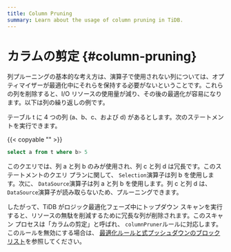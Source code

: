 ```yaml
---
title: Column Pruning
summary: Learn about the usage of column pruning in TiDB.
---
```


# カラムの剪定 {#column-pruning}

列プルーニングの基本的な考え方は、演算子で使用されない列については、オプティマイザーが最適化中にそれらを保持する必要がないということです。これらの列を削除すると、I/O リソースの使用量が減り、その後の最適化が容易になります。以下は列の繰り返しの例です。

テーブル t に 4 つの列 (a、b、c、および d) があるとします。次のステートメントを実行できます。

{{< copyable "" >}}

```sql
select a from t where b> 5
```

このクエリでは、列 a と列 b のみが使用され、列 c と列 d は冗長です。このステートメントのクエリ プランに関して、 `Selection`演算子は列 b を使用します。次に、 `DataSource`演算子は列 a と列 b を使用します。列 c と列 d は、 `DataSource`演算子が読み取らないため、プルーニングできます。

したがって、TiDB がロジック最適化フェーズ中にトップダウン スキャンを実行すると、リソースの無駄を削減するために冗長な列が削除されます。このスキャン プロセスは「カラムの剪定」と呼ばれ、 `columnPruner`ルールに対応します。このルールを無効にする場合は、 [最適化ルールと式プッシュダウンのブロックリスト](/blocklist-control-plan.md)を参照してください。

